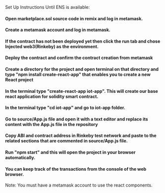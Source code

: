 Set Up Instructions Until ENS is available:
#### Open marketplace.sol source code in remix and log in metamask.
#### Create a metamask account and log in metamask.
#### If the contract has not been deployed yet then click the run tab and chose Injected web3(Rinkeby) as the environment.
#### Deploy the contract and confirm the contract creation from metamask
#### Create a directory for the project and open terminal on that directory and type "npm install create-react-app" that enables you to create a new React project
#### In the terminal type "create-react-app iot-app". This will create our base react application for solidity smart contract.
#### In the terminal type "cd iot-app" and go to iot-app folder.
#### Go to source/App.js file and open it with a text editor and replace its content with the App.js file in the repository 
#### Copy ABI and contract address in Rinkeby test network and paste to the related sections that are commented in source/App.js file.
#### Run "npm start" and this will open the project in your browser automatically.
#### You can keep track of the transactions from the console of the web browser.
 
Note: You must have a metamask account to use the react components.
